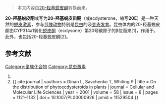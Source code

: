 > 本文内容由[20-羟基蜕皮酮](https://zh.wikipedia.org/wiki/20-羟基蜕皮酮)转换而来。


**20-羟基蜕皮酮**或写为**20-羟基蜕皮甾酮**（或ecdysterone，缩写**20E**）是一种天然的[蜕皮激素](../Page/蜕皮激素.md "wikilink")，参与[节肢动物](../Page/节肢动物.md "wikilink")特别是[昆虫](../Page/昆虫.md "wikilink")的及[变态发育](../Page/变态_\(生物\).md "wikilink")。昆虫体内的20-羟基蜕皮酮由CYP314a1氧化[蜕皮酮](../Page/蜕皮酮.md "wikilink")（ecdysone）第20号碳原子的β位而来\[1\]，作用于。此外，也包括20-羟基蜕皮酮\[2\]。

## 参考文献

[Category:甾族化合物](https://zh.wikipedia.org/wiki/Category:甾族化合物 "wikilink") [Category:昆虫激素](https://zh.wikipedia.org/wiki/Category:昆虫激素 "wikilink")

1.
2.  {{ cite journal | vauthors = Dinan L, Savchenko T, Whiting P | title = On the distribution of phytoecdysteroids in plants | journal = Cellular and Molecular Life Sciences | year = 2001 | volume = 58 | issue = 8 | pages = 1121–1132 | doi = 10.1007/PL00000926 | pmid = 11529504 }}